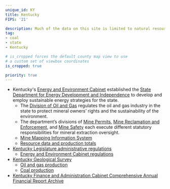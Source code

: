 ```yaml
---
unique_id: KY
title: Kentucky
FIPS: '21'

description: Much of the data on this site is limited to natural resource extraction on federal land, which represents 4.3% of all land in Kentucky.
tag:
- coal
- state
- Kentucky

# is_cropped forces the default county map view to use
# a custom set of viewbox coordinates
is_cropped: true

priority: true
---
```

* Kentucky's [Energy and Environment Cabinet](http://dnr.ky.gov/Pages/default.aspx) established the [State Department for Energy Development and Independence](http://energy.ky.gov/Pages/default.aspx) to develop and employ sustainable energy strategies for the state.
  - The [Division of Oil and Gas](http://oilandgas.ky.gov/Pages/Welcome.aspx) regulates the oil and gas industry in the state to protect mineral owners’ rights and the sustainability of the environment.
  - The department’s divisions of [Mine Permits](http://minepermits.ky.gov/Pages/default.aspx), [Mine Reclamation and Enforcement](http://dmre.ky.gov/Pages/default.aspx), and [Mine Safety](http://minesafety.ky.gov/Pages/default.aspx) each execute different statutory responsibilities for mineral extraction oversight.
  - [Mine Mapping Information System](http://minemaps.ky.gov/)
  - [Resource data and production totals](http://energy.ky.gov/Programs/Pages/data.aspx)
* [Kentucky Legislature administrative regulations](http://www.lrc.ky.gov/kar/frntpage.htm)
  - [Energy and Environment Cabinet regulations](http://www.lrc.ky.gov/kar/title805.htm)
* [Kentucky Geological Survey](http://www.uky.edu/KGS/)
  - [Oil and gas production](http://kgs.uky.edu/kgsmap/OGProdPlot/OGProduction.asp)
  - [Coal production](http://kgs.uky.edu/kgsweb/DataSearching/Coal/Production/prodsearch.asp)
* [Kentucky Finance and Administration Cabinet Comprehensive Annual Financial Report Archive](http://finance.ky.gov/services/statewideacct/Pages/ReportsandPublications.aspx)
